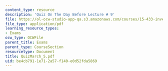 ```yaml
---
content_type: resource
description: 'Quiz On The Day Before Lecture # 9'
file: https://ol-ocw-studio-app-qa.s3.amazonaws.com/courses/15-433-investments-spring-2003/be4cb7911e712a57f140e0d52fda5869_QuizMarch_5.pdf
file_type: application/pdf
learning_resource_types:
- Exams
ocw_type: OCWFile
parent_title: Exams
parent_type: CourseSection
resourcetype: Document
title: QuizMarch_5.pdf
uid: be4cb791-1e71-2a57-f140-e0d52fda5869
---
```


